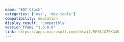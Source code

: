 ```yaml
---
name: "EGT Clock"
categories: ['oss', 'dev-tools']
compatibility: emulation
display_result: "Compatible"
version_from: "1.0.0.0"
link: https://apps.microsoft.com/detail/9P36JG7FXG45
---
```

